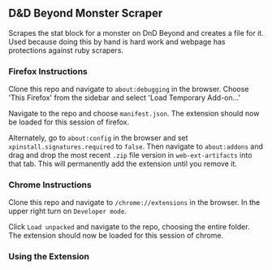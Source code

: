 ## D&D Beyond Monster Scraper
Scrapes the stat block for a monster on DnD Beyond and creates a file for it. Used because doing this by hand is hard work and webpage has protections against ruby scrapers.

### Firefox Instructions

Clone this repo and navigate to `about:debugging` in the browser. Choose 'This Firefox' from the sidebar and select 'Load Temporary Add-on...'

Navigate to the repo and choose `manifest.json`. The extension should now be loaded for this session of firefox.

Alternately, go to `about:config` in the browser and set `xpinstall.signatures.required` to `false`. Then navigate to `about:addons` and drag and drop the most recent `.zip` file version in `web-ext-artifacts` into that tab. This will permanently add the extension until you remove it.

### Chrome Instructions

Clone this repo and navigate to `/chrome://extensions` in the browser. In the upper right turn on `Developer mode`.

Click `Load unpacked` and navigate to the repo, choosing the entire folder. The extension should now be loaded for this session of chrome.

### Using the Extension
